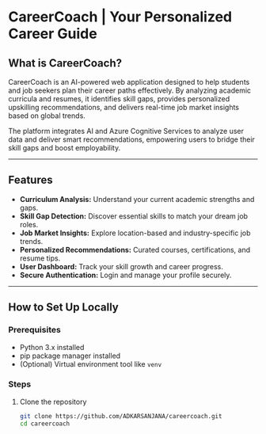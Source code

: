 # CareerCoach | Your Personalized Career Guide

## What is CareerCoach?

CareerCoach is an AI-powered web application designed to help students and job seekers plan their career paths effectively. By analyzing academic curricula and resumes, it identifies skill gaps, provides personalized upskilling recommendations, and delivers real-time job market insights based on global trends.

The platform integrates AI and Azure Cognitive Services to analyze user data and deliver smart recommendations, empowering users to bridge their skill gaps and boost employability.

---

## Features

- **Curriculum Analysis:** Understand your current academic strengths and gaps.
- **Skill Gap Detection:** Discover essential skills to match your dream job roles.
- **Job Market Insights:** Explore location-based and industry-specific job trends.
- **Personalized Recommendations:** Curated courses, certifications, and resume tips.
- **User Dashboard:** Track your skill growth and career progress.
- **Secure Authentication:** Login and manage your profile securely.

---

## How to Set Up Locally

### Prerequisites

- Python 3.x installed
- pip package manager installed
- (Optional) Virtual environment tool like `venv`

### Steps

1. Clone the repository

   ```bash
   git clone https://github.com/ADKARSANJANA/careercoach.git
   cd careercoach
